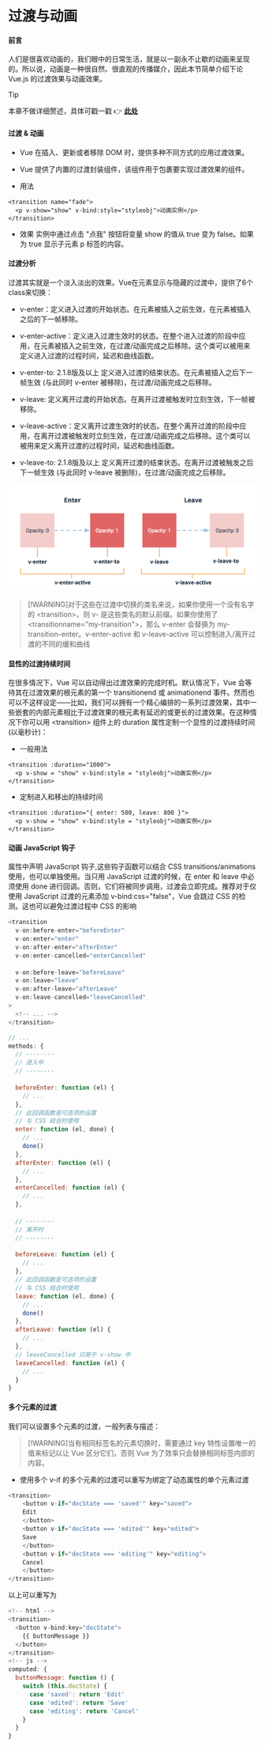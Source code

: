 # 过渡与动画

#### 前言

人们是很喜欢动画的，我们眼中的日常生活，就是以一副永不止歇的动画来呈现的。所以说，动画是一种很自然、很直观的传播媒介，因此本节简单介绍下论 Vue.js 的过渡效果与动画效果。
> [!TIP]
> 本章不做详细赘述，具体可戳一戳
> :point_right:
> [**此处**](https://cn.vuejs.org/v2/guide/transitions.html)

#### 过渡 & 动画

- Vue 在插入、更新或者移除 DOM 时，提供多种不同方式的应用过渡效果。

- Vue 提供了内置的过渡封装组件，该组件用于包裹要实现过渡效果的组件。

- 用法

``` vuejs
<transition name="fade">
  <p v-show="show" v-bind:style="styleobj">动画实例</p>
</transition>
```

- 效果
   实例中通过点击 "点我" 按钮将变量 show 的值从 true 变为 false。如果为 true 显示子元素 p 标签的内容。

#### 过渡分析

过渡其实就是一个淡入淡出的效果。Vue在元素显示与隐藏的过渡中，提供了6个class来切换：

- v-enter：定义进入过渡的开始状态。在元素被插入之前生效，在元素被插入之后的下一帧移除。

- v-enter-active：定义进入过渡生效时的状态。在整个进入过渡的阶段中应用，在元素被插入之前生效，在过渡/动画完成之后移除。这个类可以被用来定义进入过渡的过程时间，延迟和曲线函数。

- v-enter-to: 2.1.8版及以上 定义进入过渡的结束状态。在元素被插入之后下一帧生效 (与此同时 v-enter 被移除)，在过渡/动画完成之后移除。

- v-leave: 定义离开过渡的开始状态。在离开过渡被触发时立刻生效，下一帧被移除。

- v-leave-active：定义离开过渡生效时的状态。在整个离开过渡的阶段中应用，在离开过渡被触发时立刻生效，在过渡/动画完成之后移除。这个类可以被用来定义离开过渡的过程时间，延迟和曲线函数。

- v-leave-to: 2.1.8版及以上 定义离开过渡的结束状态。在离开过渡被触发之后下一帧生效 (与此同时 v-leave 被删除)，在过渡/动画完成之后移除。

![文件目录](../_images/transition.png)

> [!WARNING]对于这些在过渡中切换的类名来说，如果你使用一个没有名字的 &lt;transition&gt;，则 v- 是这些类名的默认前缀。如果你使用了 &lt;transitionname="my-transition"&gt;，那么 v-enter 会替换为 my-transition-enter。v-enter-active 和 v-leave-active 可以控制进入/离开过渡的不同的缓和曲线

#### 显性的过渡持续时间

在很多情况下，Vue 可以自动得出过渡效果的完成时机。默认情况下，Vue 会等待其在过渡效果的根元素的第一个 transitionend 或 animationend 事件。然而也可以不这样设定——比如，我们可以拥有一个精心编排的一系列过渡效果，其中一些嵌套的内部元素相比于过渡效果的根元素有延迟的或更长的过渡效果。在这种情况下你可以用 &lt;transition&gt; 组件上的 duration 属性定制一个显性的过渡持续时间 (以毫秒计)：

- 一般用法

``` vuejs
<transition :duration="1000">
  <p v-show = "show" v-bind:style = "styleobj">动画实例</p>
</transition>
```

- 定制进入和移出的持续时间

``` vuejs
<transition :duration="{ enter: 500, leave: 800 }">
  <p v-show = "show" v-bind:style = "styleobj">动画实例</p>
</transition>
```

#### 动画 JavaScript 钩子

属性中声明 JavaScript 钩子,这些钩子函数可以结合 CSS transitions/animations 使用，也可以单独使用。当只用 JavaScript 过渡的时候，在 enter 和 leave 中必须使用 done 进行回调。否则，它们将被同步调用，过渡会立即完成。推荐对于仅使用 JavaScript 过渡的元素添加 v-bind:css="false"，Vue 会跳过 CSS 的检测。这也可以避免过渡过程中 CSS 的影响

``` javascript
<transition
  v-on:before-enter="beforeEnter"
  v-on:enter="enter"
  v-on:after-enter="afterEnter"
  v-on:enter-cancelled="enterCancelled"

  v-on:before-leave="beforeLeave"
  v-on:leave="leave"
  v-on:after-leave="afterLeave"
  v-on:leave-cancelled="leaveCancelled"
>
  <!-- ... -->
</transition>
```

```javascript
// ...
methods: {
  // --------
  // 进入中
  // --------

  beforeEnter: function (el) {
    // ...
  },
  // 此回调函数是可选项的设置
  // 与 CSS 结合时使用
  enter: function (el, done) {
    // ...
    done()
  },
  afterEnter: function (el) {
    // ...
  },
  enterCancelled: function (el) {
    // ...
  },

  // --------
  // 离开时
  // --------

  beforeLeave: function (el) {
    // ...
  },
  // 此回调函数是可选项的设置
  // 与 CSS 结合时使用
  leave: function (el, done) {
    // ...
    done()
  },
  afterLeave: function (el) {
    // ...
  },
  // leaveCancelled 只用于 v-show 中
  leaveCancelled: function (el) {
    // ...
  }
}
```

#### 多个元素的过渡

我们可以设置多个元素的过渡，一般列表与描述：
> [!WARNING]当有相同标签名的元素切换时，需要通过 key 特性设置唯一的值来标记以让 Vue 区分它们，否则 Vue 为了效率只会替换相同标签内部的内容。

- 使用多个 v-if 的多个元素的过渡可以重写为绑定了动态属性的单个元素过渡

``` javascript
<transition>
    <button v-if="docState === 'saved'" key="saved">
    Edit
    </button>
    <button v-if="docState === 'edited'" key="edited">
    Save
    </button>
    <button v-if="docState === 'editing'" key="editing">
    Cancel
    </button>
</transition>
```

 以上可以重写为

``` js
<!-- html -->
<transition>
  <button v-bind:key="docState">
    {{ buttonMessage }}
  </button>
</transition>
<!-- js -->
computed: {
  buttonMessage: function () {
    switch (this.docState) {
      case 'saved': return 'Edit'
      case 'edited': return 'Save'
      case 'editing': return 'Cancel'
    }
  }
}
```

